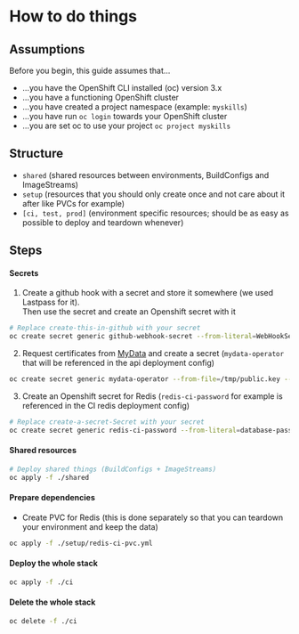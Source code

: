 # How to do things

## Assumptions

Before you begin, this guide assumes that...

- ...you have the OpenShift CLI installed (oc) version 3.x
- ...you have a functioning OpenShift cluster
- ...you have created a project namespace (example: `myskills`)
- ...you have run `oc login` towards your OpenShift cluster
- ...you are set oc to use your project `oc project myskills`

## Structure

- `shared` (shared resources between environments, BuildConfigs and ImageStreams)
- `setup` (resources that you should only create once and not care about it after like PVCs for example)
- `[ci, test, prod]` (environment specific resources; should be as easy as possible to deploy and teardown whenever)

## Steps

#### Secrets

1. Create a github hook with a secret and store it somewhere (we used Lastpass for it). <br>
   Then use the secret and create an Openshift secret with it

```bash
# Replace create-this-in-github with your secret
oc create secret generic github-webhook-secret --from-literal=WebHookSecretKey=create-this-in-github
```

2. Request certificates from [MyData](http://TODO.link.to.real.mydata.page) and create a secret (`mydata-operator` that will be referenced in the api deployment config)

```bash
oc create secret generic mydata-operator --from-file=/tmp/public.key --from-file=/tmp/private.key
```

3. Create an Openshift secret for Redis (`redis-ci-password` for example is referenced in the CI redis deployment config)

```bash
# Replace create-a-secret-Secret with your secret
oc create secret generic redis-ci-password --from-literal=database-password=create-a-secret-Secret
```

#### Shared resources

```bash
# Deploy shared things (BuildConfigs + ImageStreams)
oc apply -f ./shared
```

#### Prepare dependencies

- Create PVC for Redis (this is done separately so that you can teardown your environment and keep the data)

```bash
oc apply -f ./setup/redis-ci-pvc.yml
```

#### Deploy the whole stack

```bash
oc apply -f ./ci
```

#### Delete the whole stack

```bash
oc delete -f ./ci
```
